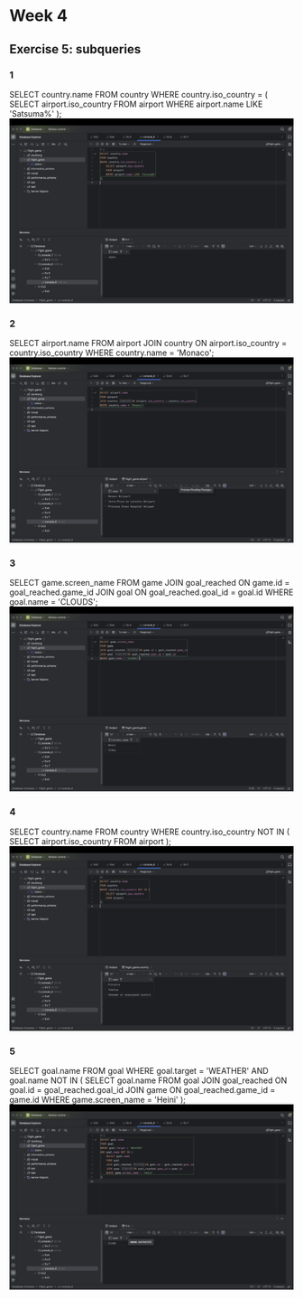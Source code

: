 # Week 4

## Exercise 5: subqueries

### 1
SELECT country.name
FROM country
WHERE country.iso_country = (
    SELECT airport.iso_country
    FROM airport
    WHERE airport.name LIKE 'Satsuma%'
);
![screenshot](No1.jpg)

### 2
SELECT airport.name
FROM airport
JOIN country ON airport.iso_country = country.iso_country
WHERE country.name = 'Monaco';
![screenshot](No2.jpg)

### 3
SELECT game.screen_name
FROM game
JOIN goal_reached ON game.id = goal_reached.game_id
JOIN goal ON goal_reached.goal_id = goal.id
WHERE goal.name = 'CLOUDS';
![screenshot](No3.jpg)

### 4
SELECT country.name
FROM country
WHERE country.iso_country NOT IN (
    SELECT airport.iso_country
    FROM airport
);
![screenshot](No4.jpg)

### 5
SELECT goal.name
FROM goal
WHERE goal.target = 'WEATHER'
AND goal.name NOT IN (
    SELECT goal.name
    FROM goal
    JOIN goal_reached ON goal.id = goal_reached.goal_id
    JOIN game ON goal_reached.game_id = game.id
    WHERE game.screen_name = 'Heini'
);
![screenshot](No5.jpg)